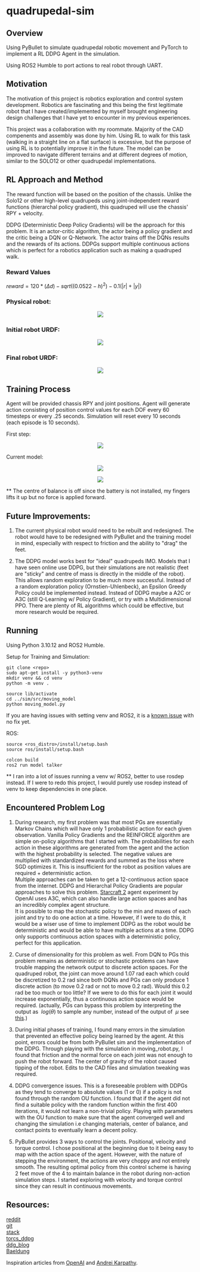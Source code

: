 # quadrupedal-sim

## Overview

Using PyBullet to simulate quadrupedal robotic movement and PyTorch to implement a RL DDPG Agent in the simulation.

Using ROS2 Humble to port actions to real robot through UART.

## Motivation

The motivation of this project is robotics exploration and control system development. Robotics are fascinating and this being the first legitimate robot that I have created/implemented by myself brought engineering design challenges that I have yet to encounter in my previous experiences.

This project was a collaboration with my roommate. Majority of the CAD compenents and assembly was done by him. Using RL to walk for this task (walking in a straight line on a flat surface) is excessive, but the purpose of using RL is to potentially improve it in the future. The model can be improved to navigate different terrains and at different degrees of motion, similar to the SOLO12 or other quadrupedal implementations.

## RL Approach and Method

The reward function will be based on the position of the chassis. Unlike the Solo12 or other high-level quadrupeds using joint-independent reward functions (hierarchal policy gradient), this quadruped will use the chassis' RPY + velocity.

DDPG (Deterministic Deep Policy Gradients) will be the approach for this problem. It is an actor-critic algorithm, the actor being a policy gradient and the critic being a DQN or Q-Network. The actor trains off the DQNs results and the rewards of its actions. DDPGs support multiple continuous actions which is perfect for a robotics application such as making a quadruped walk.

### Reward Values

$`reward = 120 * (\Delta d) - sqrt((0.0522 - h)^2) - 0.1(|r| + |y|)`$

### Physical robot:

<p align="center">
  <img src="./sim/src/media/robot_irl.jpg" />
</p>

### Initial robot URDF:

<p align="center">
  <img src="./sim/src/media/first_run/sim_1.png" />
</p>

### Final robot URDF:

<p align="center">
  <img src="./sim/src/media/robotfinal.png" />
</p>

## Training Process

Agent will be provided chassis RPY and joint positions. Agent will generate action consisting of position control values for each DOF every 60 timesteps or every .25 seconds. Simulation will reset every 10 seconds (each episode is 10 seconds).

First step:

<p align="center">
  <img src="./sim/src/media/first_run/firstrun.gif" />
</p>

Current model:

<p align="center">
  <img src="./sim/src/media/limping.gif" />
</p>

<p align="center">
  <img src="./sim/src/media/walkingirl.gif" />
</p>

** The centre of balance is off since the battery is not installed, my fingers lifts it up but no force is applied forward.

## Future Improvements:

1) The current physical robot would need to be rebuilt and redesigned. The robot would have to be redesigned with PyBullet and the training model in mind, especially with respect to friction and the ability to "drag" the feet.

2) The DDPG model works best for "ideal" quadrupeds IMO. Models that I have seen online use DDPG, but their simulations are not realistic (feet are "sticky" and centre of mass is directly in the middle of the robot). This allows random exploration to be much more successful. Instead of a random exploration policy (Ornstien-Uhlenbeck), an Epsilon Greedy Policy could be implemented instead. Instead of DDPG maybe a A2C or A3C (still Q-Learning w/ Policy Gradient), or try with a Multidimensional PPO. There are plenty of RL algorithms which could be effective, but more research would be required.

## Running

Using Python 3.10.12 and ROS2 Humble.

Setup for Training and Simulation: 
```shell
git clone <repo>
sudo apt-get install -y python3-venv
mkdir venv && cd venv
python -m venv .

source lib/activate
cd ../sim/src/moving_model
python moving_model.py

```
If you are having issues with setting venv and ROS2, it is a [known issue](https://github.com/ros2/ros2/issues/1094) with no fix yet.

ROS:
```shell
source <ros_distro>/install/setup.bash
source ros/install/setup.bash

colcon build
ros2 run model talker
```

** I ran into a lot of issues running a venv w/ ROS2, better to use rosdep instead. If I were to redo this project, I would purely use rosdep instead of venv to keep dependencies in one place.

## Encountered Problem Log

1) During research, my first problem was that most PGs are essentially Markov Chains which will have only 1 probabilistic action for each given observation. Vanilla Policy Gradients and the REINFORCE algorithm are simple on-policy algorithms that I started with. The probabilities for each action in these algorithms are generated from the agent and the action with the highest probability is selected. The negative values are multiplied with standardized rewards and summed as the loss where SGD optimizes it. This is insufficient for the robot as position values are required + deterministic action.\
Multiple approaches can be taken to get a 12-continuous action space from the internet. DDPG and Hierarchal Policy Gradients are popular approaches to solve this problem. [Starcraft 2](https://arxiv.org/abs/1708.04782) agent experiment by OpenAI uses A3C, which can also handle large action spaces and has an incredibly complex agent structure.\
It is possible to map the stochastic policy to the min and maxes of each joint and try to do one action at a time. However, if I were to do this, it would be a wiser use of time to implement DDPG as the robot would be deterministic and would be able to have multiple actions at a time. DDPG only supports continuous action spaces with a deterministic policy, perfect for this application.

2) Curse of dimensionality for this problem as well. From DQN to PGs this problem remains as deterministic or stochastic problems can have trouble mapping the network output to discrete action spaces. For the quadruped robot, the joint can move around 1.07 rad each which could be discretized to 0.2 rad since both DQNs and PGs can only produce 1 discrete action (to move 0.2 rad or not to move 0.2 rad). Would this 0.2 rad be too much or too little? If we were to do this for each joint it would increase exponentially, thus a continuous action space would be required. (actually, PGs can bypass this problem by interpreting the output as $`\ log(\theta) `$ to sample any number, instead of the output of $`\ \mu `$ see [this](https://datascience.stackexchange.com/questions/61707/policy-gradient-with-continuous-action-space).) 

3) During initial phases of training, I found many errors in the simulation that prevented an effective policy being learned by the agent. At this point, errors could be from both PyBullet sim and the implementation of the DDPG. Through playing with the simulation in moving_robot.py, I found that friction and the normal force on each joint was not enough to push the robot forward. The center of gravity of the robot caused tipping of the robot. Edits to the CAD files and simulation tweaking was required.

4) DDPG convergence issues. This is a foreseeable problem with DDPGs as they tend to converge to absolute values (1 or 0) if a policy is not found through the random OU function. I found that if the agent did not find a suitable policy with the random function within the first 400 iterations, it would not learn a non-trivial policy. Playing with parameters with the OU function to make sure that the agent converged well and changing the simulation i.e changing materials, center of balance, and contact points to eventually learn a decent policy.

5) PyBullet provides 3 ways to control the joints. Positional, velocity and torque control. I chose positional at the beginning due to it being easy to map with the action space of the agent. However, with the nature of stepping the environment, the actions are very choppy and not entirely smooth. The resulting optimal policy from this control scheme is having 2 feet move of the 4 to maintain balance in the robot during non-action simulation steps. I started exploring with velocity and torque control since they can result in continuous movements.

## Resources:

[reddit](https://www.reddit.com/r/MachineLearning/comments/9z8tok/d_reinforcement_learning_with_multiple/) \
[git](https://pemami4911.github.io/blog/2016/08/21/ddpg-rl.html#References) \
[stack](https://stackoverflow.com/questions/43881897/what-is-the-policy-gradient-when-multiple-actions-are-possible) \
[torcs_ddpg](https://yanpanlau.github.io/2016/10/11/Torcs-Keras.html) \
[ddg_blog](https://pemami4911.github.io/blog/2016/08/21/ddpg-rl.html#References) \
[Baeldung](https://www.baeldung.com/cs/rl-deterministic-vs-stochastic-policies#:~:text=The%20primary%20difference%20between%20a,over%20actions%20for%20each%20state.)

Inspiration articles from [OpenAI](https://spinningup.openai.com/en/latest/spinningup/rl_intro3.html) and [Andrei Karpathy](https://karpathy.github.io/2016/05/31/rl/).

